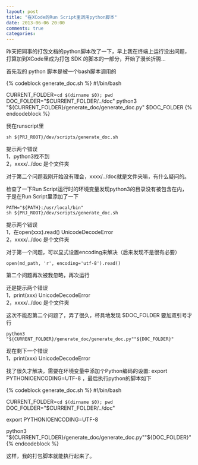 ```yaml
---
layout: post
title: "在XCode的Run Script里调用python脚本"
date: 2013-06-06 20:00
comments: true
categories: 
---
```


昨天把同事的打包文档的python脚本改了一下，早上我在终端上运行没出问题，打算加到XCode里成为打包 SDK 的脚本的一部分，开始了漫长折腾...

首先我的 python 脚本是被一个bash脚本调用的

{% codeblock generate_doc.sh %}
#!/bin/bash

CURRENT_FOLDER=`cd $(dirname $0); pwd`
DOC_FOLDER="$CURRENT_FOLDER/../doc"
python3 "${CURRENT_FOLDER}/generate_doc/generate_doc.py" $DOC_FOLDER
{% endcodeblock %}

我在runscript里
```
sh ${PRJ_ROOT}/dev/scripts/generate_doc.sh
```

提示两个错误  
1，python3找不到  
2，xxxx/../doc 是个文件夹  

<!-- more -->

对于第二个问题我刚开始没有理会，xxxx/../doc就是文件夹嘛，有什么疑问的。

检查了一下Run Script运行时的环境变量发现python3的目录没有被包含在内， 于是在Run Script里添加了一下

```
PATH="${PATH}:/usr/local/bin"
sh ${PRJ_ROOT}/dev/scripts/generate_doc.sh
```

提示两个错误  
1，在open(xxx).read() UnicodeDecodeError   
2，xxxx/../doc 是个文件夹  


对于第一个问题，可以显式设置encoding来解决（后来发现不是很有必要）

```
open(md_path, 'r', encoding='utf-8').read()
```

第二个问题再次被我忽略，再次运行

还是提示两个错误  
1，print(xxx) UnicodeDecodeError  
2，xxxx/../doc 是个文件夹  

这次不能忍第二个问题了，弄了很久，杯具地发现 $DOC_FOLDER 要加双引号才行

```
python3 "${CURRENT_FOLDER}/generate_doc/generate_doc.py""${DOC_FOLDER}"
```

现在剩下一个错误  
1，print(xxx) UnicodeDecodeError

找了很久才解决，需要在环境变量中添加个Python编码的设置: export PYTHONIOENCODING=UTF-8 ，最后执行python的脚本如下

{% codeblock generate_doc.sh %}
#!/bin/bash

CURRENT_FOLDER=`cd $(dirname $0); pwd`
DOC_FOLDER="$CURRENT_FOLDER/../doc"

export PYTHONIOENCODING=UTF-8

python3 "${CURRENT_FOLDER}/generate_doc/generate_doc.py""${DOC_FOLDER}"
{% endcodeblock %}

这样，我的打包脚本就能执行起来了。
